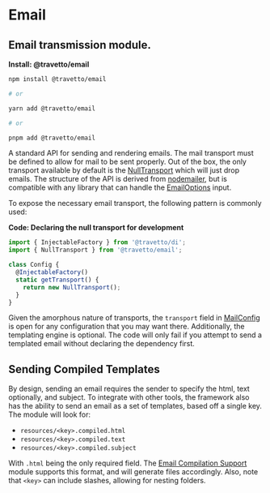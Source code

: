 <!-- This file was generated by @travetto/doc and should not be modified directly -->
<!-- Please modify https://github.com/travetto/travetto/tree/main/module/email/DOC.tsx and execute "trv doc" to rebuild -->
# Email

## Email transmission module.

**Install: @travetto/email**
```bash
npm install @travetto/email

# or

yarn add @travetto/email

# or

pnpm add @travetto/email
```

A standard API for sending and rendering emails. The mail transport must be defined to allow for mail to be sent properly.  Out of the box, the only transport available by default is the [NullTransport](https://github.com/travetto/travetto/tree/main/module/email/src/transport.ts#L16) which will just drop emails. The structure of the API is derived from  [nodemailer](https://nodemailer.com/about/), but is compatible with any library that can handle the [EmailOptions](https://github.com/travetto/travetto/tree/main/module/email/src/types.ts#L45) input. 

To expose the necessary email transport, the following pattern is commonly used:

**Code: Declaring the null transport for development**
```typescript
import { InjectableFactory } from '@travetto/di';
import { NullTransport } from '@travetto/email';

class Config {
  @InjectableFactory()
  static getTransport() {
    return new NullTransport();
  }
}
```

Given the amorphous nature of transports, the `transport` field in [MailConfig](https://github.com/travetto/travetto/tree/main/module/email/src/config.ts#L7) is open for any configuration that you may want there. Additionally, the templating engine is optional.  The code will only fail if you attempt to send a templated email without declaring the dependency first.

## Sending Compiled Templates
By design, sending an email requires the sender to specify the html, text optionally, and subject.  To integrate with other tools, the framework also has the ability to send an email as a set of templates, based off a single key. The module will look for:
   *  `resources/<key>.compiled.html`
   *  `resources/<key>.compiled.text`
   *  `resources/<key>.compiled.subject`

With `.html` being the only required field.  The [Email Compilation Support](https://github.com/travetto/travetto/tree/main/module/email-compiler#readme "Email compiling module") module supports this format, and will generate files accordingly. Also, note that `<key>` can include slashes, allowing for nesting folders.
